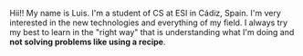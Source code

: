 Hii!! My name is Luis. I'm a student of CS at ESI in Cádiz, Spain.
I'm very interested in the new technologies and everything of my field. I always try my best to learn in the "right way" that is understanding what I'm doing and __not solving problems like using a recipe__.
